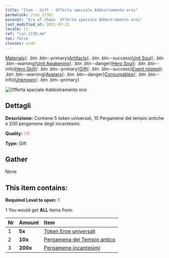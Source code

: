 ```yaml
---
title: "Item - Gift - Offerta speciale Addestramento eroi"
permalink: /con_1730/
excerpt: "Era of Chaos  Offerta speciale Addestramento eroi"
last_modified_at: 2021-07-21
locale: it
ref: "con_1730.md"
toc: false
classes: wide
---
```

 [Materials](/ItemsIT/){: .btn .btn--primary}[Artifacts](/ItemsIT/Artifacts/){: .btn .btn--success}[Unit Soul](/ItemsIT/UnitSoul/){: .btn .btn--warning}[Unit Awakening](/ItemsIT/UnitAwakening/){: .btn .btn--danger}[Hero Soul](/ItemsIT/HeroSoul/){: .btn .btn--info}[Hero Skill](/ItemsIT/HeroSkill/){: .btn .btn--primary}[Gift](/ItemsIT/Gift/){: .btn .btn--success}[Event related](/ItemsIT/Events/){: .btn .btn--warning}[Avatars](/ItemsIT/Avatars/){: .btn .btn--danger}[Consumables](/ItemsIT/Consumables/){: .btn .btn--info}[Unknown](/ItemsIT/Unknown/){: .btn .btn--primary}

 ![Offerta speciale Addestramento eroi](/images/t/i_907346.png)

## Dettagli
 **Descrizione:** Contiene 5 token universali, 10 Pergamene del tempio antiche e 200 pergamene degli incantesimi.

 **Quality:** <span style="color: #DA70D6">OK</span>

 **Type:** Gift

## Gather

  None

## This item contains:

 **Required Level to open:** 1

 1 You would get **ALL** items  from:

  | Nr | Amount |     Item    |
  |:---|:-------|:------------|
  | 1 |  **5x** | [Token Eroe universali](/ItemsIT/her_358/) |  | 
  | 2 |  **10x** | [Pergamena del Tempio antico](/ItemsIT/con_697/) |  | 
  | 3 |  **200x** | [Pergamene incantesimi](/ItemsIT/con_694/) |  | 
